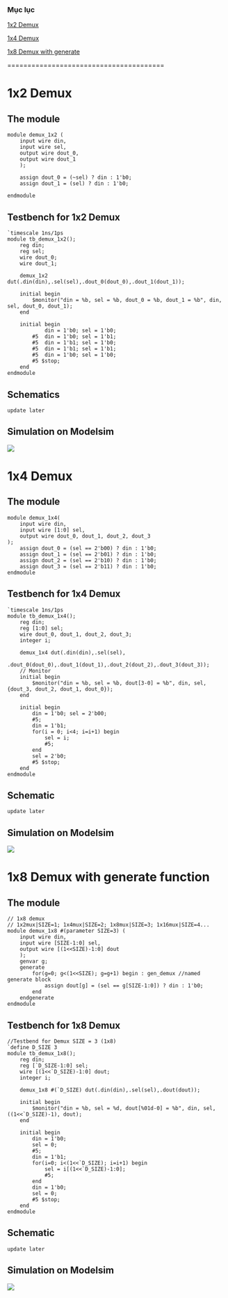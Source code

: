 ### Mục lục
[1x2 Demux](#Demux_1x2)

[1x4 Demux](#Demux_1x4)

[1x8 Demux with generate](#Demux_1x8_generate)

=======================================

<a name="Demux_1x2"></a>
# 1x2 Demux
## The module
```
module demux_1x2 (
	input wire din, 
	input wire sel, 
	output wire dout_0,
	output wire dout_1
	);
	
	assign dout_0 = (~sel) ? din : 1'b0;
	assign dout_1 = (sel) ? din : 1'b0;

endmodule
```
## Testbench for 1x2 Demux
```
`timescale 1ns/1ps
module tb_demux_1x2();
	reg din;
	reg sel;
	wire dout_0;
	wire dout_1;
	
	demux_1x2 dut(.din(din),.sel(sel),.dout_0(dout_0),.dout_1(dout_1));
	
	initial begin 
		$monitor("din = %b, sel = %b, dout_0 = %b, dout_1 = %b", din, sel, dout_0, dout_1);
	end 
	
	initial begin 
			din = 1'b0; sel = 1'b0; 
		#5	din = 1'b0; sel = 1'b1; 
		#5 	din = 1'b1; sel = 1'b0;
		#5 	din = 1'b1; sel = 1'b1;
		#5	din = 1'b0; sel = 1'b0;
		#5 $stop;
	end
endmodule
```
## Schematics
`update later`
## Simulation on Modelsim 
<img src=https://i.imgur.com/MmvKlKr.png>

<a name="Demux_1x4"></a>
# 1x4 Demux
## The module
```
module demux_1x4(
	input wire din, 
	input wire [1:0] sel,
	output wire dout_0, dout_1, dout_2, dout_3
);
	assign dout_0 = (sel == 2'b00) ? din : 1'b0;
	assign dout_1 = (sel == 2'b01) ? din : 1'b0;
	assign dout_2 = (sel == 2'b10) ? din : 1'b0;
	assign dout_3 = (sel == 2'b11) ? din : 1'b0;
endmodule
```
## Testbench for 1x4 Demux
```
`timescale 1ns/1ps
module tb_demux_1x4();
	reg din;
	reg [1:0] sel;
	wire dout_0, dout_1, dout_2, dout_3;
	integer i;

	demux_1x4 dut(.din(din),.sel(sel),
			.dout_0(dout_0),.dout_1(dout_1),.dout_2(dout_2),.dout_3(dout_3));
	// Monitor
	initial begin
		$monitor("din = %b, sel = %b, dout[3-0] = %b", din, sel, {dout_3, dout_2, dout_1, dout_0});
	end
	
	initial begin
		din = 1'b0; sel = 2'b00;
		#5;
		din = 1'b1;
		for(i = 0; i<4; i=i+1) begin
			sel = i; 
			#5;
		end
		sel = 2'b0;
		#5 $stop;
	end
endmodule
```
## Schematic
`update later`
## Simulation on Modelsim
<img src=https://i.imgur.com/HbCJCCs.png>

<a name="Demux_1x8_generate"></a>
# 1x8 Demux with generate function
## The module
```
// 1x8 demux
// 1x2mux|SIZE=1; 1x4mux|SIZE=2; 1x8mux|SIZE=3; 1x16mux|SIZE=4...
module demux_1x8 #(parameter SIZE=3) (
	input wire din,
	input wire [SIZE-1:0] sel,
	output wire [(1<<SIZE)-1:0] dout
	);
	genvar g;
	generate 
		for(g=0; g<(1<<SIZE); g=g+1) begin : gen_demux //named generate block
			assign dout[g] = (sel == g[SIZE-1:0]) ? din : 1'b0;
		end
	endgenerate
endmodule
```
## Testbench for 1x8 Demux
```
//Testbend for Demux SIZE = 3 (1x8)
`define D_SIZE 3
module tb_demux_1x8();
	reg din;
	reg [`D_SIZE-1:0] sel;
	wire [(1<<`D_SIZE)-1:0] dout;
	integer i;
	
	demux_1x8 #(`D_SIZE) dut(.din(din),.sel(sel),.dout(dout));
	
	initial begin
		$monitor("din = %b, sel = %d, dout[%01d-0] = %b", din, sel, ((1<<`D_SIZE)-1), dout);
	end
	
	initial begin
		din = 1'b0; 
		sel = 0;
		#5;
		din = 1'b1;
		for(i=0; i<(1<<`D_SIZE); i=i+1) begin
			sel = i[(1<<`D_SIZE)-1:0];
			#5;
		end
		din = 1'b0;
		sel = 0;
		#5 $stop;
	end
endmodule 
```
## Schematic
`update later`
## Simulation on Modelsim 
<img src=https://i.imgur.com/DOSVWf2.png>

